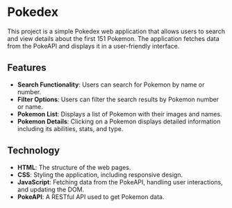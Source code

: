 # Pokedex

This project is a simple Pokedex web application that allows users to search and view details about the first 151 Pokemon. The application fetches data from the PokeAPI and displays it in a user-friendly interface.

## Features

- **Search Functionality**: Users can search for Pokemon by name or number.
- **Filter Options**: Users can filter the search results by Pokemon number or name.
- **Pokemon List**: Displays a list of Pokemon with their images and names.
- **Pokemon Details**: Clicking on a Pokemon displays detailed information including its abilities, stats, and type.

## Technology

- **HTML**: The structure of the web pages.
- **CSS**: Styling the application, including responsive design.
- **JavaScript**: Fetching data from the PokeAPI, handling user interactions, and updating the DOM.
- **PokeAPI**: A RESTful API used to get Pokemon data.
